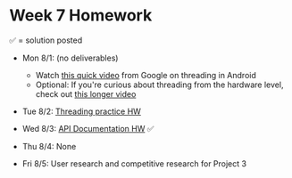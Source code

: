 # Week 7 Homework

&#x2705; = solution posted

- Mon 8/1: (no deliverables)
  - Watch [this quick video](https://youtu.be/qk5F6Bxqhr4?list=PLWz5rJ2EKKc9CBxr3BVjPTPoDPLdPIFCE) from Google on threading in Android
  - Optional: If you're curious about threading from the hardware level, check out [this longer video](https://youtu.be/hsERPf9k54U)
       

- Tue 8/2: [Threading practice HW](https://github.com/ga-adi-nyc/Threading-Practice-HW)


- Wed 8/3: [API Documentation HW](https://github.com/ga-adi-nyc/API-Documentation-HW) &#x2705;


- Thu 8/4: None


- Fri 8/5: User research and competitive research for Project 3
